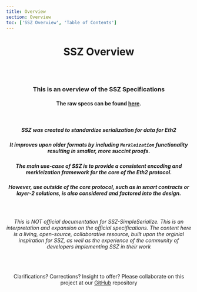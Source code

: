 ```yaml
---
title: Overview
section: Overview
toc: ['SSZ Overview', 'Table of Contents']
---
```

<div align='center' id='SSZ%20Overview'>

# SSZ Overview

<br/>
<br/>

### This is an overview of the SSZ Specifications
#### The raw specs can be found [here](#/specs).

<br/>

##### SSZ was created to standardize serialization for data for Eth2
##### It improves upon older formats by including `Merkleization` functionality resulting in smaller, more succint proofs.
##### The main use-case of SSZ is to provide a consistent encoding and merkleization framework for the core of the Eth2 protocol.
##### However, use outside of the core protocol, such as in smart contracts or layer-2 solutions, is also considered and factored into the design.

<br/>

###### This is NOT official documentation for SSZ-SimpleSerialize. This is an interpretation and expansion on the official specifications. The content here is a living, open-source, collaborative resource, built upon the orginial inspiration for SSZ, as well as the experience of the community of developers implementing SSZ in their work

<br/>

Clarifications? Corrections? Insight to offer? Please collaborate on this project at our [GitHub](#https://www.github.com/scottypoi/ssz-simpleserialize) repository

